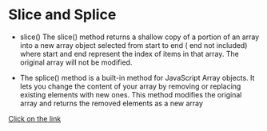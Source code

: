 # Slice and Splice
* slice() The slice() method returns a shallow copy of a portion of an array into a new array object selected from start to end ( end not included) where start and end represent the index of items in that array. The original array will not be modified.
  
* The splice() method is a built-in method for JavaScript Array objects. It lets you change the content of your array by removing or replacing existing elements with new ones. This method modifies the original array and returns the removed elements as a new array
  
[Click on the link ](/js/41.slice%20and%20splice.js)
